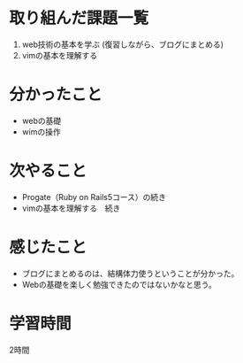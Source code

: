 # 取り組んだ課題一覧
1. web技術の基本を学ぶ (復習しながら、ブログにまとめる)
2. vimの基本を理解する

# 分かったこと
- webの基礎
- wimの操作
# 次やること
- Progate（Ruby on Rails5コース）の続き
- vimの基本を理解する　続き
# 感じたこと
- ブログにまとめるのは、結構体力使うということが分かった。
- Webの基礎を楽しく勉強できたのではないかなと思う。

# 学習時間
2時間
